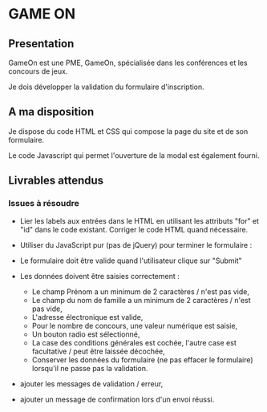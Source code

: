 # GAME ON

## Presentation

GameOn est une PME, GameOn, spécialisée dans les conférences et les concours de jeux. 

Je dois développer la validation du formulaire d'inscription.

## A ma disposition

Je dispose du code HTML et CSS qui compose la page du site et de son formulaire.

Le code Javascript qui permet l'ouverture de la modal est également fourni.


## Livrables attendus

### Issues à résoudre

* Lier les labels aux entrées dans le HTML en utilisant les attributs "for" et "id" dans le code existant. Corriger le code HTML quand nécessaire.


* Utiliser du JavaScript pur (pas de jQuery) pour terminer le formulaire :


* Le formulaire doit être valide quand l'utilisateur clique sur "Submit"
   
   
* Les données doivent être saisies correctement :
  
    * Le champ Prénom a un minimum de 2 caractères / n'est pas vide,
    * Le champ du nom de famille a un minimum de 2 caractères / n'est pas vide,
    * L'adresse électronique est valide,
    * Pour le nombre de concours, une valeur numérique est saisie,
    * Un bouton radio est sélectionné,
    * La case des conditions générales est cochée, l'autre case est facultative / peut être laissée décochée,
    * Conserver les données du formulaire (ne pas effacer le formulaire) lorsqu'il ne passe pas la validation.


* ajouter les messages de validation / erreur,
  

* ajouter un message de confirmation lors d'un envoi réussi.

